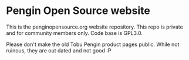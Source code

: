 # Pengin Open Source website
This is the penginopensource.org website repository.  This repo is private and for community members only.  Code base is GPL3.0.

Please don't make the old Tobu Pengin product pages public.  While not ruinous, they are out dated and not good :P
